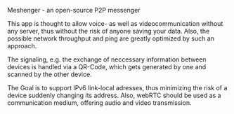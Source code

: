 Meshenger - an open-source P2P messenger

This app is thought to allow voice- as well as videocommunication
without any server, thus without the risk of anyone saving your data.
Also, the possible network throughput and ping are greatly optimized by such an approach.

The signaling, e.g. the exchange of neccessary information between devices is handled via a QR-Code,
which gets generated by one and scanned by the other device.

The Goal is to support IPv6 link-local adresses, thus minimizing the risk of a device suddenly
changing its address.
Also, webRTC should be used as a communication medium, offering audio and video transmission.

